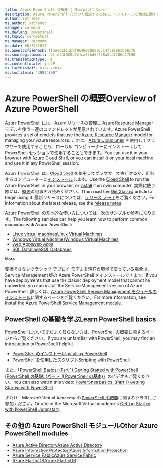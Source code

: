 ```yaml
---
title: Azure PowerShell の概要 | Microsoft Docs
description: Azure PowerShell について概説すると共に、インストールと構成に関するページへのリンクを紹介します。
author: sptramer
ms.author: sttramer
manager: carmonm
ms.devlang: powershell
ms.topic: conceptual
ms.manager: carmonm
ms.date: 08/31/2017
ms.openlocfilehash: ff5ee02b11b6f0649e20b056c14fc8a9b3ba6276
ms.sourcegitcommit: cb1fd248920d7efca67bd6c738a3b47206df7890
ms.translationtype: HT
ms.contentlocale: ja-JP
ms.lasthandoff: 07/13/2018
ms.locfileid: "39024700"
---
```

# <a name="overview-of-azure-powershell"></a><span data-ttu-id="b2298-103">Azure PowerShell の概要</span><span class="sxs-lookup"><span data-stu-id="b2298-103">Overview of Azure PowerShell</span></span>

<span data-ttu-id="b2298-104">Azure PowerShell には、Azure リソースの管理に [Azure Resource Manager](/azure/azure-resource-manager/resource-group-overview) モデルを使う一連のコマンドレットが用意されています。</span><span class="sxs-lookup"><span data-stu-id="b2298-104">Azure PowerShell provides a set of cmdlets that use the [Azure Resource Manager](/azure/azure-resource-manager/resource-group-overview) model for managing your Azure resources.</span></span> <span data-ttu-id="b2298-105">これは、[Azure Cloud Shell](/azure/cloud-shell/overview) を使用してブラウザーで使用することも、ローカル コンピューターにインストールして PowerShell セッションで使用することもできます。</span><span class="sxs-lookup"><span data-stu-id="b2298-105">You can use it in your browser with [Azure Cloud Shell](/azure/cloud-shell/overview), or you can install it on your local machine and use it in any PowerShell session.</span></span>

<span data-ttu-id="b2298-106">Azure PowerShell は、[Cloud Shell](/azure/cloud-shell/overview) を使用してブラウザーで実行するか、所有するコンピューターに[インストール](install-azurerm-ps.md)します。</span><span class="sxs-lookup"><span data-stu-id="b2298-106">Use the [Cloud Shell](/azure/cloud-shell/overview) to run the Azure PowerShell in your browser, or [install](install-azurerm-ps.md) it on own computer.</span></span> <span data-ttu-id="b2298-107">実際に使う際には、[概要](get-started-azureps.md)の記事をお読みください。</span><span class="sxs-lookup"><span data-stu-id="b2298-107">Then read the [Get Started](get-started-azureps.md) article to begin using it.</span></span> <span data-ttu-id="b2298-108">最新リリースについては、[リリース ノート](release-notes-azureps.md)をご覧ください。</span><span class="sxs-lookup"><span data-stu-id="b2298-108">For information about the latest release, see the [release notes](release-notes-azureps.md).</span></span>

<span data-ttu-id="b2298-109">Azure PowerShell の基本的な使い方については、次のサンプルが参考になります。</span><span class="sxs-lookup"><span data-stu-id="b2298-109">The following samples can help you learn how to perform common scenarios with Azure PowerShell:</span></span>

* [<span data-ttu-id="b2298-110">Linux virtual machines</span><span class="sxs-lookup"><span data-stu-id="b2298-110">Linux Virtual Machines</span></span>](/azure/virtual-machines/virtual-machines-linux-powershell-samples?toc=/powershell/azure/toc.json)
* [<span data-ttu-id="b2298-111">Windows Virtual Machines</span><span class="sxs-lookup"><span data-stu-id="b2298-111">Windows Virtual Machines</span></span>](/azure/virtual-machines/virtual-machines-windows-powershell-samples?toc=/powershell/azure/toc.json)
* [<span data-ttu-id="b2298-112">Web Apps</span><span class="sxs-lookup"><span data-stu-id="b2298-112">Web Apps</span></span>](/azure/app-service-web/app-service-powershell-samples?toc=/powershell/azure/toc.json)
* [<span data-ttu-id="b2298-113">SQL Database</span><span class="sxs-lookup"><span data-stu-id="b2298-113">SQL Databases</span></span>](/azure/sql-database/sql-database-powershell-samples?toc=/powershell/azure/toc.json)

> [!NOTE]
> <span data-ttu-id="b2298-114">変換できないクラシック デプロイ モデルを現在の環境で使っている場合は、Service Management 版の Azure PowerShell をインストールできます。</span><span class="sxs-lookup"><span data-stu-id="b2298-114">If you have deployments that use the classic deployment model that cannot be converted, you can install the Service Management version of Azure PowerShell.</span></span> <span data-ttu-id="b2298-115">詳しくは、[Azure PowerShell Service Management モジュールのインストール](/powershell/azure/servicemanagement/install-azure-ps)に関するページをご覧ください。</span><span class="sxs-lookup"><span data-stu-id="b2298-115">For more information, see [Install the Azure PowerShell Service Management module](/powershell/azure/servicemanagement/install-azure-ps).</span></span>

## <a name="learn-powershell-basics"></a><span data-ttu-id="b2298-116">PowerShell の基礎を学ぶ</span><span class="sxs-lookup"><span data-stu-id="b2298-116">Learn PowerShell basics</span></span>

<span data-ttu-id="b2298-117">PowerShell についてまだよく知らない方は、PowerShell の概要に関するページからご覧ください。</span><span class="sxs-lookup"><span data-stu-id="b2298-117">If you are unfamiliar with PowerShell, you may find an introduction to PowerShell helpful.</span></span>

* [<span data-ttu-id="b2298-118">PowerShell のインストール</span><span class="sxs-lookup"><span data-stu-id="b2298-118">Installing PowerShell</span></span>](/powershell/scripting/installing-windows-powershell)
* [<span data-ttu-id="b2298-119">PowerShell を使用したスクリプト</span><span class="sxs-lookup"><span data-stu-id="b2298-119">Scripting with PowerShell</span></span>](/powershell/scripting/scripting-with-windows-powershell)

<span data-ttu-id="b2298-120">また、「[PowerShell Basics: (Part 1) Getting Started with PowerShell (PowerShell の基礎: (パート 1) PowerShell の基本)](https://channel9.msdn.com/Blogs/Taste-of-Premier/PowerShellBasicsPart1)」のビデオもご覧ください。</span><span class="sxs-lookup"><span data-stu-id="b2298-120">You can also watch this video: [PowerShell Basics: (Part 1) Getting Started with PowerShell](https://channel9.msdn.com/Blogs/Taste-of-Premier/PowerShellBasicsPart1).</span></span>

<span data-ttu-id="b2298-121">または、Microsoft Virtual Academy の [PowerShell の概要](https://mva.microsoft.com/liveevents/powershell-jumpstart)に関するクラスにご参加ください。</span><span class="sxs-lookup"><span data-stu-id="b2298-121">Or attend the Microsoft Virtual Academy's [Getting Started with PowerShell Jumpstart](https://mva.microsoft.com/liveevents/powershell-jumpstart).</span></span>

## <a name="other-azure-powershell-modules"></a><span data-ttu-id="b2298-122">その他の Azure PowerShell モジュール</span><span class="sxs-lookup"><span data-stu-id="b2298-122">Other Azure PowerShell modules</span></span>

* [<span data-ttu-id="b2298-123">Azure Active Directory</span><span class="sxs-lookup"><span data-stu-id="b2298-123">Azure Active Directory</span></span>](/powershell/azure/active-directory/)
* [<span data-ttu-id="b2298-124">Azure Information Protection</span><span class="sxs-lookup"><span data-stu-id="b2298-124">Azure Information Protection</span></span>](/powershell/azure/aip/)
* [<span data-ttu-id="b2298-125">Azure Service Fabric</span><span class="sxs-lookup"><span data-stu-id="b2298-125">Azure Service Fabric</span></span>](/powershell/azure/service-fabric/)
* [<span data-ttu-id="b2298-126">Azure ElasticDB</span><span class="sxs-lookup"><span data-stu-id="b2298-126">Azure ElasticDB</span></span>](/powershell/azure/elasticdbjobs/)
